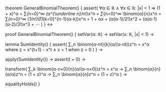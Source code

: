 theorem GeneralBinomialTheorem() {
  assert(
    ∀α ∈ ℝ ∧ ∀x ∈ ℝ: |x| < 1 ⇒
    (1 + x)^α = ∑_{n=0}^∞ (α^{\underline n}/n!)x^n = 
    ∑_{n=0}^∞ \binom{α}{n}x^n =
    ∑_{n=0}^∞ (1/n!)(∏_{k=0}^{n-1}(α-k))x^n =
    1 + αx + (α(α-1)/2!)x^2 + (α(α-1)(α-2)/3!)x^3 + ⋯
  )
} ↔

proof GeneralBinomialTheorem() {
  setVar(α: ℝ) →
  setVar(x: ℝ, |x| < 1) →
  
  lemma SumIdentity() {
    assert(
      ∑_n \binom{α-nt}{k}(α/(α-nt))z^n = x^α 
      where z = x^{t+1} - x^t ∧ x = 1 when z = 0
    )
  } →

  apply(SumIdentity()) →
  assert(t = 0) →
  
  transform(
    ∑_k \binom{α-n×0}{n}(α/(α-n×0))z^n = x^α →
    ∑_n \binom{α}{n}(α/α)z^n = (1 + z)^α →
    ∑_n \binom{α}{n}z^n = (1 + z)^α
  ) →
  
  equalityHolds()
}